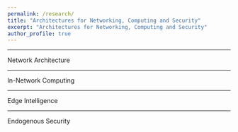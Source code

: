 ```yaml
---
permalink: /research/
title: "Architectures for Networking, Computing and Security"
excerpt: "Architectures for Networking, Computing and Security"
author_profile: true
---
```


------
Network Architecture  

------
In-Network Computing  

------
Edge Intelligence  

------
Endogenous Security






